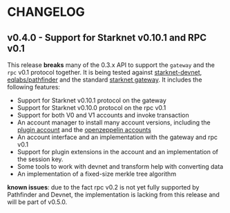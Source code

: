 # CHANGELOG

## v0.4.0 - Support for Starknet v0.10.1 and RPC v0.1

This release **breaks** many of the 0.3.x API to support the `gateway` and the
`rpc` v0.1 protocol together. It is being tested against
[starknet-devnet](https://github.com/Shard-Labs/starknet-devnet),
[eqlabs/pathfinder](https://github.com/eqlabs/pathfinder) and the standard
[starknet gateway](https://github.com/starkware-libs/cairo-lang). It includes
the following features:

- Support for Starknet v0.10.1 protocol on the gateway
- Support for Starknet v0.10.0 protocol on the rpc v0.1
- Support for both V0 and V1 accounts and invoke transaction
- An account manager to install many account versions, including the
  [plugin account](https://github.com/argentlabs/starknet-plugin-account) and
  the [openzeppelin accounts](https://github.com/OpenZeppelin/cairo-contracts)
- An account interface and an implementation with the gateway and rpc v0.1
- Support for plugin extensions in the account and an implementation of the
  session key.
- Some tools to work with devnet and transform help with converting data
- An implementation of a fixed-size merkle tree algorithm

**known issues**: due to the fact rpc v0.2 is not yet fully supported by
Pathfinder and Devnet, the implementation is lacking from this release and
will be part of v0.5.0.
